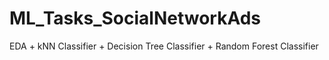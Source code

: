 # ML_Tasks_SocialNetworkAds
EDA + kNN Classifier + Decision Tree Classifier + Random Forest Classifier
